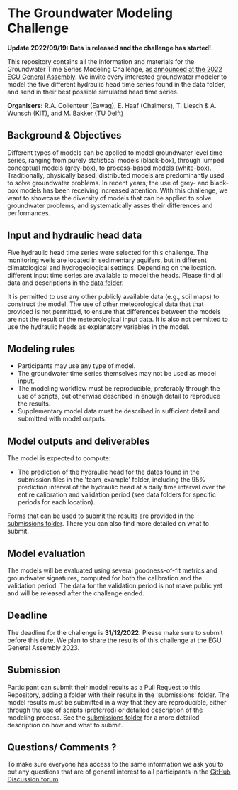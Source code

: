 # The Groundwater Modeling Challenge

**Update 2022/09/19: Data is released and the challenge has started!.**

This repository contains all the information and materials for the Groundwater Time Series Modeling Challenge, [as 
announced at the 2022 EGU General Assembly](https://doi.org/10.5194/egusphere-egu22-12580). We invite every 
interested groundwater modeler to model the five different hydraulic head time series found in the data folder, and 
send in their best possible simulated head time series. 

**Organisers:** R.A. Collenteur (Eawag), E. Haaf (Chalmers), T. Liesch & A. Wunsch (KIT), and M. Bakker 
(TU Delft)

## Background & Objectives

Different types of models can be applied to model groundwater level time series, ranging from purely statistical 
models (black-box), through lumped conceptual models (grey-box), to process-based models (white-box). Traditionally, 
physically based, distributed models are predominantly used to solve groundwater problems. In recent years, the use 
of grey- and black-box models has been receiving increased attention. With this challenge, we want to showcase the 
diversity of models that can be applied to solve groundwater problems, and systematically asses their differences and 
performances.

## Input and hydraulic head data

Five hydraulic head time series were selected for this challenge. The monitoring wells are located in sedimentary 
aquifers, but in different climatological and hydrogeological settings. Depending on the location. different input 
time series are available to model the heads. Please find all data and descriptions in the [data folder](https://github.com/gwmodeling/challenge/tree/main/data).

It is permitted to use any other publicly available data (e.g., soil maps) to construct the model. The use of other 
meteorological data that that provided is not permitted, to ensure that differences between the models are not the 
result of the meteorological input data. It is also not permitted to use the hydraulic heads as explanatory 
variables in the model.

## Modeling rules

- Participants may use any type of model.
- The groundwater time series themselves may not be used as model input.
- The modeling workflow must be reproducible, preferably through the use of scripts, but otherwise described in 
  enough detail to reproduce the results.
- Supplementary model data must be described in sufficient detail and submitted with model outputs.

## Model outputs and deliverables

The model is expected to compute: 

-	The prediction of the hydraulic head for the dates found in the submission files in the  'team_example' folder, 
    including the 95% prediction interval of the hydraulic head at a daily time interval over the entire 
     calibration and validation period (see data folders for specific periods for each location).

Forms that can be used to submit the results are provided in the [submissions folder](https://github.com/gwmodeling/challenge/tree/main/submissions). 
There you can also find more detailed on what to submit.

## Model evaluation

The models will be evaluated using several goodness-of-fit metrics and groundwater signatures, computed for both the 
calibration and the validation period. The data for the validation period is not make public yet and will be 
released after the challenge ended.

## Deadline

The deadline for the challenge is **31/12/2022**. Please make sure to submit before this date. We plan to share the 
results of this challenge at the EGU General Assembly 2023.

## Submission

Participant can submit their model results as a Pull Request to this Repository, adding a folder with their results 
in the 'submissions' folder. The model results must be submitted in a way that they are reproducible, either through 
the use of scripts (preferred) or detailed description of the modeling process. See the [submissions folder](https://github.com/gwmodeling/challenge/tree/main/submissions) for a more detailed description on how and what to submit.

## Questions/ Comments ?

To make sure everyone has access to the same information we ask you to put any questions that are of general 
interest to all participants in the [GitHub Discussion forum](https://github.com/gwmodeling/challenge/discussions).


